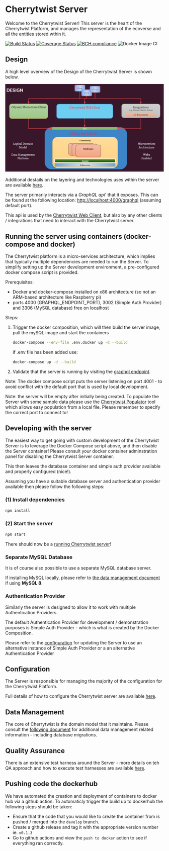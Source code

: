 # Cherrytwist Server

Welcome to the Cherrytwist Server! This server is the heart of the Cherrytwist Platform, and manages the representation of the ecoverse and all the entities stored wthin it.

[![Build Status](https://travis-ci.com/cherrytwist/Server.svg?branch=develop)](https://travis-ci.com/cherrytwist/Server) [![Coverage Status](https://coveralls.io/repos/github/cherrytwist/Server/badge.svg?branch=develop)](https://coveralls.io/github/cherrytwist/Server?branch=develop) [![BCH compliance](https://bettercodehub.com/edge/badge/cherrytwist/Server?branch=develop)](https://bettercodehub.com/) ![Docker Image CI](https://github.com/cherrytwist/Server/workflows/Docker%20Image%20CI/badge.svg?branch=master)

## Design

A high level overview of the Design of the Cherrytwist Server is shown below.

![Component Diagram](docs/diagrams/ct-server-design.png)

Additional destails on the layering and technologies uses within the server are available [here](docs/Design.md).

The server primarily interacts via a _*GraphQL api*_' that it exposes. This can be found at the following location: <http://localhost:4000/graphql> (assuming default port).

This api is used by the [Cherrytwist Web Client](http://github.com/cherrytwist/Client.Web), but also by any other clients / integrations that need to interact with the Cherrytwist server.

## Running the server using containers (docker-compose and docker)

The Cherrytwist platform is a micro-services architecture, which implies that typically multiple dependencies are needed to run the Server. To simplify setting up the Server development environment, a pre-configured docker compose script is provided.

Prerequisites:

- Docker and docker-compose installed on x86 architecture (so not an ARM-based architecture like Raspberry pi)
- ports 4000 (GRAPHQL_ENDPOINT_PORT), 3002 (Simple Auth Provider) and 3306 (MySQL database) free on localhost

Steps:

1. Trigger the docker composition, which will then build the server image, pull the mySQL image and start the containers

   ```bash
   docker-compose --env-file .env.docker up -d --build
   ```

   if .env file has been added use:

   ```bash
   docker-compose up -d --build
   ```

2. Validate that the server is running by visiting the [graphql endpoint](http://localhost:4001/graphql).

Note: The docker compose script puts the server listening on port 4001 - to avoid conflict with the default port that is used by local development.

Note: the server will be empty after initially being created. To populate the Server with some sample data please use the [Cherrytwist Populator](http://github.com/cherrytwist/Populator) tool which allows easy population from a local file. Please remember to specify the correct port to connect to!

## Developing with the server

The easiest way to get going with custom development of the Cherrytwist Server is to leverage the Docker Compose script above, and then disable the Server container! Please consult your docker container adminstration panel for disabling the Cherrytwist Server container.

This then leaves the database container and simple auth provider available and properly configured (nice!).

Assuming you have a suitable database server and authentication provider available then please follow the following steps:

### (1) Install dependencies

```bash
npm install
```

### (2) Start the server

```bash
npm start
```

There should now be a [running Cherrytwist server](http://localhost:4000/graphql)!

### Separate MySQL Database

It is of course also possible to use a separate MySQL database server.

If installing MySQL locally, please refer to [the data management document](docs/DataManagement.md#MySQL-Server-specific-configuration-for-version-8) if using **MySQL 8**.

### Authentication Provider

Similarly the server is designed to allow it to work with multiple Authentication Providers.

The default Authentication Provider for development / demonstration purposes is Simple Auth Provider - which is what is created by the Docker Composition.

Please refer to the [configuration](docs/Configuation.md) for updating the Server to use an alternative instance of Simple Auth Provider or a an alternative Authentication Provider

## Configuration

The Server is responsible for managing the majority of the configuration for the Cherrytwist Platform.

Full details of how to configure the Cherrytwist server are available [here](docs/Configuration.md).

## Data Management

The core of Cherrytwist is the domain model that it maintains. Please consult the [following document](docs/DataManagement.md) for additional data management related information - including database migrations.

## Quality Assurance

There is an extensive test harness around the Server - more details on teh QA approach and how to execute test harnesses are available [here](docs/QA.md).

## Pushing code the dockerhub

We have automated the creation and deployment of containers to docker hub via a github action. To automaticly trigger the build up to dockerhub the following steps should be taken:

- Ensure that the code that you would like to create the container from is pushed / merged into the `develop` branch.
- Create a github release and tag it with the appropriate version number ie. `v0.1.3`
- Go to github actions and view the `push to docker` action to see if everything ran correctly.
